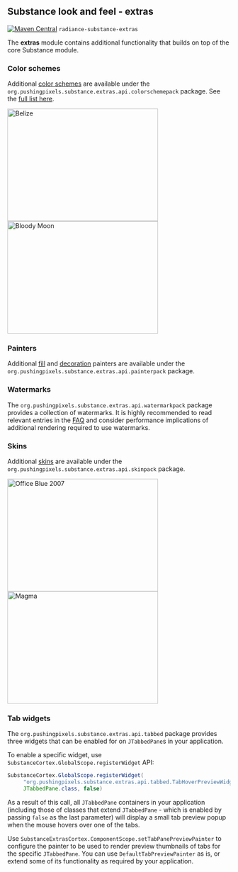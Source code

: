 ## Substance look and feel - extras

[![Maven Central](https://maven-badges.herokuapp.com/maven-central/org.pushing-pixels/radiance-substance-extras/badge.svg)](https://maven-badges.herokuapp.com/maven-central/org.pushing-pixels/radiance-substance-extras) `radiance-substance-extras`

The **extras** module contains additional functionality that builds on top of the core Substance module.

### Color schemes

Additional [color schemes](skins/colorschemes.md) are available under the `org.pushingpixels.substance.extras.api.colorschemepack` package. See the [full list here](skins/colorschemes-extras.md).

<p>
<img alt="Belize"  src="https://raw.githubusercontent.com/kirill-grouchnikov/radiance/master/docs/images/substance-extras/colorschemes/belize.png" width="340" height="254" />
<img alt="Bloody Moon"  src="https://raw.githubusercontent.com/kirill-grouchnikov/radiance/master/docs/images/substance-extras/colorschemes/bloody-moon.png" width="340" height="254" />
</p>

### Painters

Additional [fill](painters/fill.md) and [decoration](painters/decoration.md) painters are available under the `org.pushingpixels.substance.extras.api.painterpack` package.

### Watermarks

The `org.pushingpixels.substance.extras.api.watermarkpack` package provides a collection of watermarks. It is highly recommended to read relevant entries in the [FAQ](faq.md) and consider performance implications of additional rendering required to use watermarks.

### Skins

Additional [skins](skins/overview.md) are available under the `org.pushingpixels.substance.extras.api.skinpack` package.

<p>
<img alt="Office Blue 2007"  src="https://raw.githubusercontent.com/kirill-grouchnikov/radiance/master/docs/images/substance-extras/skins/officeblue20071.png" width="340" height="254" />
<img alt="Magma"  src="https://raw.githubusercontent.com/kirill-grouchnikov/radiance/master/docs/images/substance-extras/skins/magma1.png" width="340" height="254" />
</p>

### Tab widgets

The `org.pushingpixels.substance.extras.api.tabbed` package provides three widgets that can be enabled for on `JTabbedPane`s in your application.

To enable a specific widget, use `SubstanceCortex.GlobalScope.registerWidget` API:

```java
SubstanceCortex.GlobalScope.registerWidget(
     "org.pushingpixels.substance.extras.api.tabbed.TabHoverPreviewWidget",
     JTabbedPane.class, false)
```

As a result of this call, all `JTabbedPane` containers in your application (including those of classes that extend `JTabbedPane` - which is enabled by passing `false` as the last parameter) will display a small tab preview popup when the mouse hovers over one of the tabs.

Use `SubstanceExtrasCortex.ComponentScope.setTabPanePreviewPainter` to configure the painter to be used to render preview thumbnails of tabs for the specific `JTabbedPane`. You can use `DefaultTabPreviewPainter` as is, or extend some of its functionality as required by your application.
